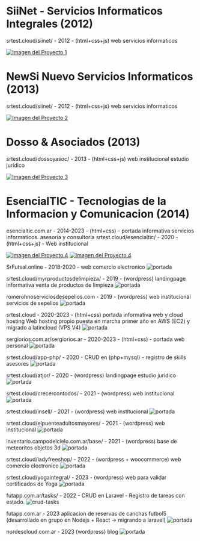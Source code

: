 # SiiNet - Servicios Informaticos Integrales (2012)

srtest.cloud/siinet/ - 2012 - (html+css+js) web servicios informaticos

[![Imagen del Proyecto 1](https://sergiorios.com.ar/img/portafolio/siinet.png)](https://srtest.cloud/siinet/)

# NewSi Nuevo Servicios Informaticos (2013)

srtest.cloud/siinet/ - 2012 - (html+css+js) web servicios informaticos

[![Imagen del Proyecto 2](https://sergiorios.com.ar/img/portafolio/siinet.png)](https://srtest.cloud/siinet/)

# Dosso & Asociados (2013)

srtest.cloud/dossoyasoc/ - 2013 - (html+css+js) web institucional estudio juridico

[![Imagen del Proyecto 3](https://sergiorios.com.ar/img/portafolio/dossoyasoc.png)](https://srtest.cloud/dossoyasoc/)

# EsencialTIC - Tecnologias de la Informacion y Comunicacion (2014)

esencialtic.com.ar - 2014-2023 - (html+css) - portada informativa servicios informaticos. asesoria y consultoria
srtest.cloud/esencialtic/ - 2020 - (html+css+js) - Web institucional

[![Imagen del Proyecto 4](https://sergiorios.com.ar/img/portafolio/esencialtic.png)](https://esencialtic.com.ar/)
[![Imagen del Proyecto 4](https://sergiorios.com.ar/img/portafolio/esencialtic3.png)](https://srtest.cloud/esencialtic/)


SrFutsal.online - 2018-2020 - web comercio electronico
![portada](https://sergiorios.com.ar/img/portafolio/srfutsal.png)

srtest.cloud/myrproductosdelimpieza/ - 2019 - (wordpress) landingpage informativa venta de productos de limpieza
![portada](https://sergiorios.com.ar/img/portafolio/myrproductosdelimpieza.png)

romerohnoserviciosdesepelios.com - 2019 - (wordpress) web institucional servicios de sepelios
![portada](https://sergiorios.com.ar/img/portafolio/romerohnoserviciosdesepelios.png)

srtest.cloud - 2020-2023 - (html+css) portada informativa web y cloud hosting
Web hosting propio puesta en marcha primer año en AWS (EC2) y migrado a latincloud (VPS V4)
![portada](https://sergiorios.com.ar/img/portafolio/srtest.png)

sergiorios.com.ar/sergiorios.ar - 2020-2023 - (html+css) - portada web personal
![portada](https://sergiorios.com.ar/img/portafolio/sergiorios.png)

srtest.cloud/app-php/ - 2020 - CRUD en (php+mysql) - registro de skills asesores
![portada](https://sergiorios.com.ar/img/portafolio/app-php.png)

srtest.cloud/atjor/ - 2020 - (wordpress) landingpage estudio juridico
![portada](https://sergiorios.com.ar/img/portafolio/atjor.png)

srtest.cloud/crecercontodos/ - 2021 - (wordpress) web institucional
![portada](https://sergiorios.com.ar/img/portafolio/crecercontodos.png)

srtest.cloud/insell/ - 2021 - (wordpress) web institucional
![portada](https://sergiorios.com.ar/img/portafolio/insell.png)

srtest.cloud/elpuenteadultosmayores/ - 2021 - (wordpress) web institucional
![portada](https://sergiorios.com.ar/img/portafolio/elpuente.png)

inventario.campodelcielo.com.ar/base/ - 2021 - (wordpress) base de meteoritos objetos 3d
![portada](https://sergiorios.com.ar/img/portafolio/campodelcielo.png)

srtest.cloud/ladyfreeshop/ - 2022 - (wordpress + woocommerce) web comercio electronico
![portada](https://sergiorios.com.ar/img/portafolio/ladyfreeshop.png)

srtest.cloud/yogaintegral/ - 2023 - (wordpress) web para validar certificados de Yoga
![portada](https://sergiorios.com.ar/img/portafolio/yogaintegral.png)

futapp.com.ar/tasks/ - 2022 - CRUD en Laravel - Registro de tareas con estado.
![crud-tasks](https://sergiorios.com.ar/img/portafolio/crud-tareas.png)

futapp.com.ar - 2023 aplicacion de reservas de canchas futbol5
(desarrollado en grupo en Nodejs + React -> migrando a laravel)
![portada](https://sergiorios.com.ar/img/portafolio/futapp.png)

nordescloud.com.ar - 2023 (wordpress) blog
![portada](https://sergiorios.com.ar/img/portafolio/nordescloud.png)












